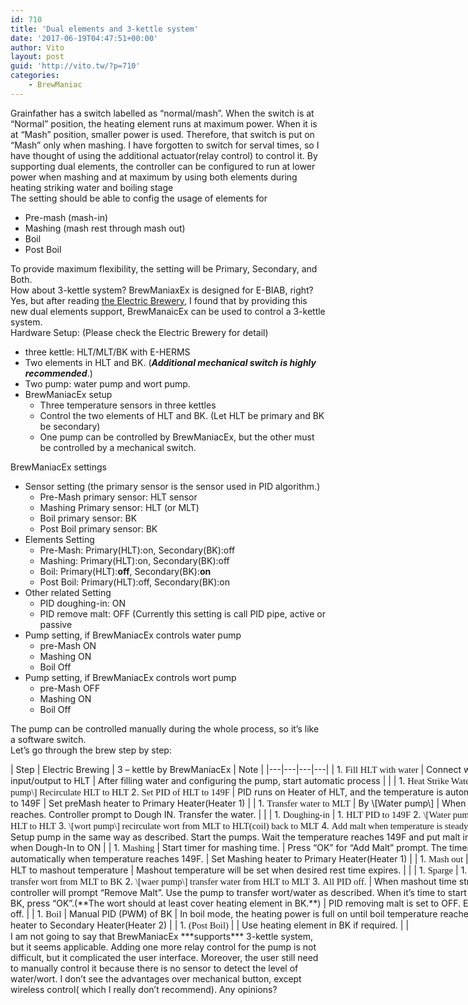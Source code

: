 ```yaml
---
id: 710
title: 'Dual elements and 3-kettle system'
date: '2017-06-19T04:47:51+00:00'
author: Vito
layout: post
guid: 'http://vito.tw/?p=710'
categories:
    - BrewManiac
---
```


Grainfather has a switch labelled as “normal/mash”. When the switch is at “Normal” position, the heating element runs at maximum power. When it is at “Mash” position, smaller power is used. Therefore, that switch is put on “Mash” only when mashing. I have forgotten to switch for serval times, so I have thought of using the additional actuator(relay control) to control it. By supporting dual elements, the controller can be configured to run at lower power when mashing and at maximum by using both elements during heating striking water and boiling stage  
The setting should be able to config the usage of elements for

- Pre-mash (mash-in)
- Mashing (mash rest through mash out)
- Boil
- Post Boil

To provide maximum flexibility, the setting will be Primary, Secondary, and Both.  
How about 3-kettle system? BrewManiaxEx is designed for E-BIAB, right? Yes, but after reading [the Electric Brewery](http://www.theelectricbrewery.com/brew-day-step-by-step), I found that by providing this new dual elements support, BrewManaicEx can be used to control a 3-kettle system.  
Hardware Setup: (Please check the Electric Brewery for detail)

- three kettle: HLT/MLT/BK with E-HERMS
- Two elements in HLT and BK. (***Additional mechanical switch is highly recommended***.)
- Two pump: water pump and wort pump.
- BrewManiacEx setup 
    - Three temperature sensors in three kettles
    - Control the two elements of HLT and BK. (Let HLT be primary and BK be secondary)
    - One pump can be controlled by BrewManiacEx, but the other must be controlled by a mechanical switch.

BrewManiacEx settings

- Sensor setting (the primary sensor is the sensor used in PID algorithm.) 
    - Pre-Mash primary sensor: HLT sensor
    - Mashing Primary sensor: HLT (or MLT)
    - Boil primary sensor: BK
    - Post Boil primary sensor: BK
- Elements Setting 
    - Pre-Mash: Primary(HLT):on, Secondary(BK):off
    - Mashing: Primary(HLT):on, Secondary(BK):off
    - Boil: Primary(HLT):**off**, Secondary(BK):**on**
    - Post Boil: Primary(HLT):off, Secondary(BK):on
- Other related Setting 
    - PID doughing-in: ON
    - PID remove malt: OFF (Currently this setting is call PID pipe, active or passive
- Pump setting, if BrewManiacEx controls water pump 
    - pre-Mash ON
    - Mashing ON
    - Boil Off
- Pump setting, if BrewManiacEx controls wort pump 
    - pre-Mash OFF
    - Mashing ON
    - Boil Off

The pump can be controlled manually during the whole process, so it’s like a software switch.  
Let’s go through the brew step by step:

<div style="direction: ltr; border-width: 100%;"><div style="direction: ltr; margin-top: 0in; margin-left: 0in; width: 8.5131in;"><div style="direction: ltr; margin-top: 0in; margin-left: 0in; width: 8.5131in;"><div style="direction: ltr;">| Step | Electric Brewing | 3 – kettle by BrewManiacEx | Note |
|---|---|---|---|
| 1. <span style="font-family: Calibri; font-size: 11.0pt; font-weight: normal; font-style: normal;">Fill HLT with water</span> | Connect water pump input/output to HLT | After filling water and configuring the pump, start automatic process |  |
| 1. <span style="font-family: Calibri; font-size: 11.0pt; font-weight: normal; font-style: normal;">Heat Strike Water</span> | 1. <span style="font-family: Calibri; font-size: 11.0pt; font-weight: normal; font-style: normal;">\[Water pump\] Recirculate HLT to HLT</span> 2. <span style="font-family: Calibri; font-size: 11.0pt;">Set PID of HLT to 149F </span> | PID runs on Heater of HLT, and the temperature is automatically set to 149F | Set preMash heater to Primary Heater(Heater 1) |
| 1. <span style="font-family: Calibri; font-size: 11.0pt; font-weight: normal; font-style: normal;">Transfer water to MLT</span> | By \[Water pump\] | When temperature reaches. Controller prompt to Dough IN. Transfer the water. |  |
| 1. <span style="font-family: Calibri; font-size: 11.0pt; font-weight: normal; font-style: normal;">Doughing-in</span> | 1. <span style="font-family: Calibri; font-size: 11.0pt; font-weight: normal; font-style: normal;">HLT PID to 149F</span> 2. <span style="font-family: Calibri; font-size: 11.0pt;">\[Water pump\] recirculate HLT to HLT</span> 3. <span style="font-family: Calibri; font-size: 11.0pt;">\[wort pump\] recirculate wort from MLT to HLT(coil) back to MLT</span> 4. <span style="font-family: Calibri; font-size: 11.0pt;">Add malt when temperature is steady at 149F</span> | Setup pump in the same way as described. Start the pumps.  Wait the temperature reaches 149F and put malt in. | Set PID when Dough-In to ON |
| 1. <span style="font-family: Calibri; font-size: 11.0pt; font-weight: normal; font-style: normal;">Mashing</span> | Start timer for mashing time. | Press “OK” for “Add Malt” prompt. The timer starts automatically when temperature reaches 149F. | Set Mashing heater to Primary Heater(Heater 1) |
| 1. <span style="font-family: Calibri; font-size: 11.0pt; font-weight: normal; font-style: normal;">Mash out</span> | Rise PID of HLT to mashout temperature | Mashout temperature will be set when desired rest time expires. |  |
| 1. <span style="font-family: Calibri; font-size: 11.0pt; font-weight: normal; font-style: normal;">Sparge</span> | 1. <span style="font-family: Calibri; font-size: 11.0pt; font-weight: normal; font-style: normal;">\[wort pump\] transfer wort from MLT to BK</span> 2. <span style="font-family: Calibri; font-size: 11.0pt;">\[waer pump\] transfer water from HLT to MLT</span> 3. <span style="font-family: Calibri; font-size: 11.0pt;">All PID off.</span> | When mashout time strikes count, controller will prompt “Remove Malt”. Use the pump to transfer wort/water as described.  When it’s time to start heating of BK, press “OK”.(**The wort should at least cover heating element in BK.**) | PID removing malt is set to OFF. Elements are off. |
| 1. <span style="font-family: Calibri; font-size: 11.0pt; font-weight: normal; font-style: normal;">Boil</span> | Manual PID (PWM) of BK | In boil mode, the heating power is full on until boil temperature reaches. | Set Boil heater to Secondary Heater(Heater 2) |
| 1. <span style="font-family: Calibri; font-size: 11.0pt; font-weight: normal; font-style: normal;">(Post Boil)</span> |  | Use heating element in BK if required. |  |

</div></div></div></div>I am not going to say that BrewManiacEx ***supports*** 3-kettle system, but it seems applicable.  
Adding one more relay control for the pump is not difficult, but it complicated the user interface. Moreover, the user still need to manually control it because there is no sensor to detect the level of water/wort. I don’t see the advantages over mechanical button, except wireless control( which I really don’t recommend).  
Any opinions?